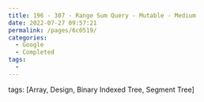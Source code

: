```yaml
---
title: 196 - 307 - Range Sum Query - Mutable - Medium
date: 2022-07-27 09:57:21
permalink: /pages/6c0519/
categories:
  - Google
  - Completed
tags:
  - 
---
```

tags: [Array, Design, Binary Indexed Tree, Segment Tree]